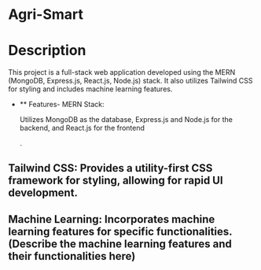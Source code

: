 # Agri-Smart
# Description
This project is a full-stack web application developed using the MERN (MongoDB, Express.js, React.js, Node.js) stack. It also utilizes Tailwind CSS for styling and includes machine learning features.

- ** Features- MERN Stack: <p>Utilizes MongoDB as the database, Express.js and Node.js for the backend, and React.js for the frontend</p>.
## Tailwind CSS: Provides a utility-first CSS framework for styling, allowing for rapid UI development.
## Machine Learning: Incorporates machine learning features for specific functionalities. (Describe the machine learning features and their functionalities here)
